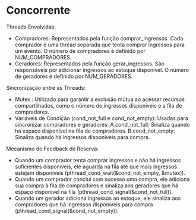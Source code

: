 # Concorrente

Threads Envolvidas:
- Compradores: Representados pela função comprar_ingressos. Cada comprador é uma thread separada que tenta comprar ingressos para um evento. O número de compradores é definido por NUM_COMPRADORES.
- Geradores: Representados pela função gerar_ingressos. São responsáveis por adicionar ingressos ao estoque disponível. O número de geradores é definido por NUM_GERADORES.

Sincronização entre as Threads:
- Mutex : Utilizado para garantir a exclusão mútua ao acessar recursos compartilhados, como o número de ingressos disponíveis e a fila de compradores.
- Variáveis de Condição (cond_not_full e cond_not_empty): Usadas para sincronizar compradores e geradores:
  A.cond_not_full: Sinaliza quando há espaço disponível na fila de compradores.
  B.cond_not_empty: Sinaliza quando há ingressos disponíveis para compra.

Mecanismo de Feedback de Reserva:
- Quando um comprador tenta comprar ingressos e não há ingressos suficientes disponíveis, ele aguarda na fila até que mais ingressos estejam disponíveis (pthread_cond_wait(&cond_not_empty, &mutex)).
- Quando um comprador conclui com sucesso uma compra, ele adiciona sua compra à fila de compradores e sinaliza aos geradores que há espaço disponível na fila (pthread_cond_signal(&cond_not_full)).
- Quando um gerador adiciona ingressos ao estoque, ele sinaliza aos compradores que há ingressos disponíveis para compra (pthread_cond_signal(&cond_not_empty)).
